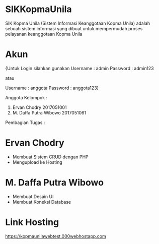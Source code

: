 # SIKKopmaUnila
SIK Kopma Unila (Sistem Informasi Keanggotaan Kopma Unila) adalah sebuah sistem informasi yang dibuat untuk mempermudah proses pelayanan keanggotaan Kopma Unila

# Akun
{Untuk Login silahkan gunakan
Username : admin
Password : admin123

atau

Username : anggota
Password : anggota123}

Anggota Kelompok :
<ol>
  <li>Ervan Chodry 2017051001</li>
  <li>M. Daffa Putra Wibowo 2017051061</li>
</ol>

Pembagian Tugas :
# Ervan Chodry
<ul>
  <li>Membuat Sistem CRUD dengan PHP</li>
  <li>Mengupload ke Hosting</li>
</ul>

# M. Daffa Putra Wibowo
<ul>
  <li>Membuat Desain UI</li>
  <li>Membuat Koneksi Database</li>
</ul>

# Link Hosting
https://kopmaunilawebtest.000webhostapp.com

